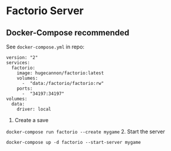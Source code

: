 # Factorio Server

## Docker-Compose recommended

See `docker-compose.yml` in repo:
```
version: "2"
services:
  factorio:
    image: hugecannon/factorio:latest
    volumes:
      -  "data:/factorio/factorio:rw"
    ports:
      -  "34197:34197"
volumes:
  data:
    driver: local
```

1. Create a save

  `docker-compose run factorio --create mygame`
2. Start the server

  `docker-compose up -d factorio --start-server mygame`
